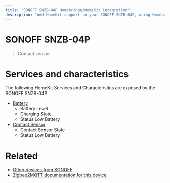 ```yaml
---
title: "SONOFF SNZB-04P Homebridge/HomeKit integration"
description: "Add HomeKit support to your SONOFF SNZB-04P, using Homebridge, Zigbee2MQTT and homebridge-z2m."
---
```

<!---
This file has been GENERATED using src/docgen/docgen.ts
DO NOT EDIT THIS FILE MANUALLY!
-->
# SONOFF SNZB-04P
> Contact sensor


# Services and characteristics
The following HomeKit Services and Characteristics are exposed by
the SONOFF SNZB-04P

* [Battery](../../battery.md)
  * Battery Level
  * Charging State
  * Status Low Battery
* [Contact Sensor](../../sensors.md)
  * Contact Sensor State
  * Status Low Battery


# Related
* [Other devices from SONOFF](../index.md#sonoff)
* [Zigbee2MQTT documentation for this device](https://www.zigbee2mqtt.io/devices/SNZB-04P.html)